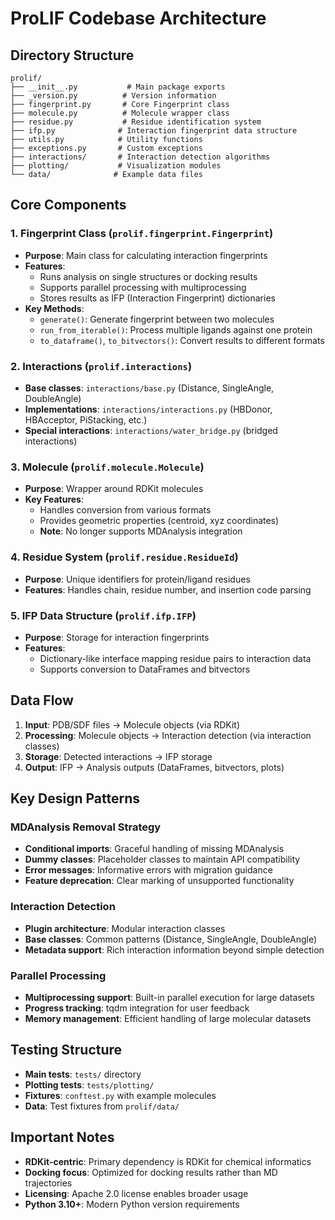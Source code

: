 # ProLIF Codebase Architecture

## Directory Structure
```
prolif/
├── __init__.py           # Main package exports
├── _version.py          # Version information
├── fingerprint.py       # Core Fingerprint class
├── molecule.py          # Molecule wrapper class
├── residue.py           # Residue identification system
├── ifp.py              # Interaction fingerprint data structure
├── utils.py            # Utility functions
├── exceptions.py       # Custom exceptions
├── interactions/       # Interaction detection algorithms
├── plotting/           # Visualization modules
└── data/              # Example data files
```

## Core Components

### 1. Fingerprint Class (`prolif.fingerprint.Fingerprint`)
- **Purpose**: Main class for calculating interaction fingerprints
- **Features**: 
  - Runs analysis on single structures or docking results
  - Supports parallel processing with multiprocessing
  - Stores results as IFP (Interaction Fingerprint) dictionaries
- **Key Methods**:
  - `generate()`: Generate fingerprint between two molecules
  - `run_from_iterable()`: Process multiple ligands against one protein
  - `to_dataframe()`, `to_bitvectors()`: Convert results to different formats

### 2. Interactions (`prolif.interactions`)
- **Base classes**: `interactions/base.py` (Distance, SingleAngle, DoubleAngle)
- **Implementations**: `interactions/interactions.py` (HBDonor, HBAcceptor, PiStacking, etc.)
- **Special interactions**: `interactions/water_bridge.py` (bridged interactions)

### 3. Molecule (`prolif.molecule.Molecule`)
- **Purpose**: Wrapper around RDKit molecules
- **Key Features**:
  - Handles conversion from various formats
  - Provides geometric properties (centroid, xyz coordinates)
  - **Note**: No longer supports MDAnalysis integration

### 4. Residue System (`prolif.residue.ResidueId`)
- **Purpose**: Unique identifiers for protein/ligand residues
- **Features**: Handles chain, residue number, and insertion code parsing

### 5. IFP Data Structure (`prolif.ifp.IFP`)
- **Purpose**: Storage for interaction fingerprints
- **Features**:
  - Dictionary-like interface mapping residue pairs to interaction data
  - Supports conversion to DataFrames and bitvectors

## Data Flow
1. **Input**: PDB/SDF files → Molecule objects (via RDKit)
2. **Processing**: Molecule objects → Interaction detection (via interaction classes)
3. **Storage**: Detected interactions → IFP storage
4. **Output**: IFP → Analysis outputs (DataFrames, bitvectors, plots)

## Key Design Patterns

### MDAnalysis Removal Strategy
- **Conditional imports**: Graceful handling of missing MDAnalysis
- **Dummy classes**: Placeholder classes to maintain API compatibility
- **Error messages**: Informative errors with migration guidance
- **Feature deprecation**: Clear marking of unsupported functionality

### Interaction Detection
- **Plugin architecture**: Modular interaction classes
- **Base classes**: Common patterns (Distance, SingleAngle, DoubleAngle)
- **Metadata support**: Rich interaction information beyond simple detection

### Parallel Processing
- **Multiprocessing support**: Built-in parallel execution for large datasets
- **Progress tracking**: tqdm integration for user feedback
- **Memory management**: Efficient handling of large molecular datasets

## Testing Structure
- **Main tests**: `tests/` directory
- **Plotting tests**: `tests/plotting/`
- **Fixtures**: `conftest.py` with example molecules
- **Data**: Test fixtures from `prolif/data/`

## Important Notes
- **RDKit-centric**: Primary dependency is RDKit for chemical informatics
- **Docking focus**: Optimized for docking results rather than MD trajectories
- **Licensing**: Apache 2.0 license enables broader usage
- **Python 3.10+**: Modern Python version requirements
